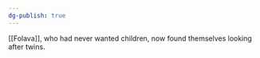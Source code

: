 ```yaml
---
dg-publish: true
---
```

[[Folava]], who had never wanted children, now found themselves looking
after twins.